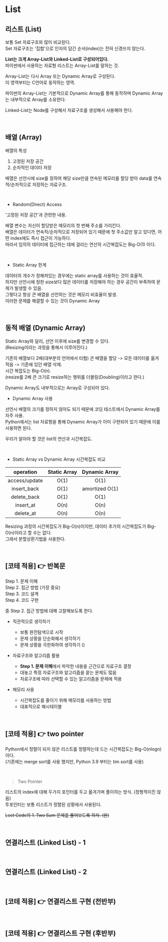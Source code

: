 # List

## 리스트 (List)

보통 Set 자료구조와 많이 비교된다. <br/>
Set 자료구조는 '집합'으로 인자의 담긴 순서(index)는 전혀 신경쓰지 않는다.

**List는 크게 Array-List와 Linked-List로 구성되어있다.** <br/>
파이썬에서 사용하는 자료형 리스트는 Array-List를 말하는 것.

Array-List는 다시 Array 또는 Dynamic Array로 구성된다. <br/>
이 영역부터는 C언어로 동작하는 영역.

파이썬의 Array-List는 기본적으로 Dynamic Array를 통해 동작하며 Dynamic Array는 내부적으로 Array를 소유한다.

Linked-List는 Node를 구성해서 자료구조를 생성해서 사용해야 한다.

<br/>

## 배열 (Array)

배열의 특성 <br/>

1. 고정된 저장 공간
2. 순차적인 데이터 저장

배열은 선언시에 size를 정하여 해당 size만큼 연속된 메모리를 할당 받아 data를 연속적/순차적으로 저장하는 자료구조.

<br/>

- Random(Direct) Access

'고정된 저장 공간'과 관련한 내용.

배열 변수는 자신이 할당받은 메모리의 첫 번째 주소를 가리킨다. <br/>
배열은 데이터가 연속적/순차적으로 저장되어 있기 때문에 첫 주소값만 알고 있다면, 어떤 index에도 즉시 접근이 가능하다. <br/>
따라서 임의의 데이터에 접근하는 데에 걸리는 연산의 시간복잡도는 Big-O(1) 이다.

<br/>

- Static Array 한계

데이터의 개수가 정해져있는 경우에는 static array를 사용하는 것이 효율적. <br/>
하지만 선언시에 정한 size보다 많은 데이터를 저장해야 하는 경우 공간이 부족하여 문제가 발생할 수 있음. <br/>
그렇다고 항상 큰 배열을 선언하는 것은 메모리 비효율이 발생. <br/>
이러한 문제를 해결할 수 있는 것이 Dynamic Array

<br/>

## 동적 배열 (Dynamic Array)

Static Array와 달리, 선언 이후에 size를 변경할 수 있다. <br/>
(Resizing이라는 과정을 통해서 이루어진다.)

기존의 배열보다 2배(대부분의 언어에서 타협) 큰 배열을 할당 -> 모든 데이터를 옮겨 적음 -> 기존에 있던 배열 삭제. <br/>
시간 복잡도는 Big-O(n). <br/>
(resize를 2배 큰 크기로 resize하는 행위를 더블링(Doubling)이라고 한다.)

Dynamic Array도 내부적으로는 Array로 구성되어 있다.

- Dynamic Array 사용

선언시 배열의 크기를 정하지 않아도 되기 때문에 코딩 테스트에서 Dynamic Array를 자주 사용. <br/>
Python에서는 list 자료형을 통해 Dynamic Array가 이미 구현되어 있기 때문에 이를 사용하면 된다.

우리가 알아야 할 것은 list의 연산과 시간복잡도.

<br/>

- Static Array vs Dynamic Array 시간복잡도 비교

|   operation   | Static Array | Dynamic Array  |
| :-----------: | :----------: | :------------: |
| access/update |     O(1)     |      O(1)      |
|  insert_back  |     O(1)     | amortized O(1) |
|  delete_back  |     O(1)     |      O(1)      |
|   insert_at   |     O(n)     |      O(n)      |
|   delete_at   |     O(n)     |      O(n)      |

Resizing 과정의 시간복잡도가 Big-O(n)이지만, 데이터 추가의 시간복잡도가 Big-O(n)이라고 할 수는 없다. <br/>
그래서 분할상환기법을 사용한다.

<br/>

## [코테 적용] 👉 반복문

Step 1. 문제 이해 <br/>
Step 2. 접근 방법 (가장 중요) <br/>
Step 3. 코드 설계 <br/>
Step 4. 코드 구현 <br/>

중 Step 2. 접근 방법에 대해 고찰해보도록 한다.

- 직관적으로 생각하기

  - 보통 완전탐색으로 시작
  - 문제 상황을 단순화해서 생각하기
  - 문제 상황을 극한화하여 생각하기 ()

- 자료구조와 알고리즘 활용

  - **Step 1. 문제 이해**에서 파악한 내용을 근간으로 자료구조 결정
  - 대놓고 특정 자료구조와 알고리즘을 묻는 문제도 많음
  - 자료구조에 따라 선택할 수 있는 알고리즘을 문제에 적용

- 메모리 사용

  - 시간복잡도를 줄이기 위해 메모리를 사용하는 방법
  - 대표적으로 해시테이블

<br/>

## [코테 적용] 👉 two pointer

Python에서 정렬이 되지 않은 리스트를 정렬하는데 드는 시간복잡도는 Big-O(nlogn)이다. <br/>
(기존에는 merge sort를 사용 했지만, Python 3.9 부터는 tim sort를 사용)

<br/>

> Two Pointer

리스트의 index에 대해 두가지 포인터를 두고 옮겨가며 풀이하는 방식. (정형적이진 않음) <br/>
투포인터는 보통 리스트가 정렬된 상황에서 사용된다.

~~Leet Code의 1. Two Sum 문제를 풀어보도록 하자. (완)~~

<br/>

## 연결리스트 (Linked List) - 1

<br/>

## 연결리스트 (Linked List) - 2

<br/>

## [코테 적용] 👉 연결리스트 구현 (전반부)

<br/>

## [코테 적용] 👉 연결리스트 구현 (후반부)

<br/>
